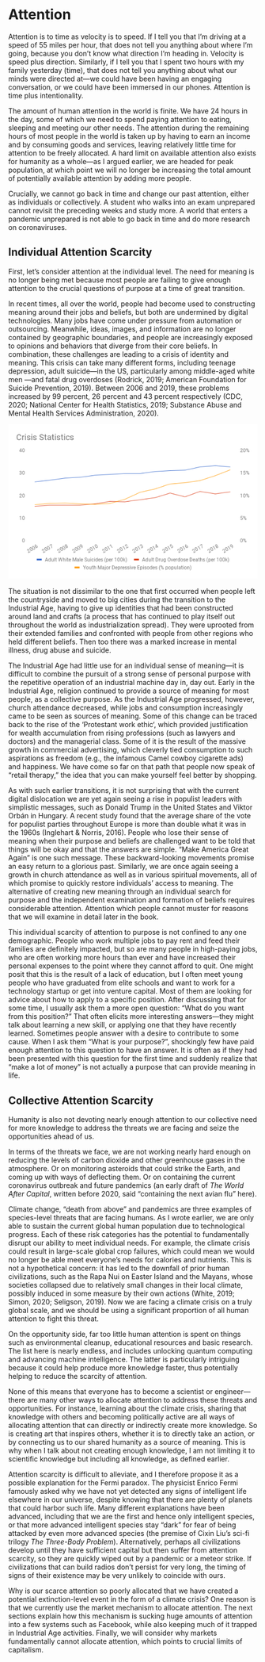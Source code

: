 # Attention

Attention is to time as velocity is to speed. If I tell you that I’m driving at a speed of 55 miles per hour, that does not tell you anything about where I’m going, because you don’t know what direction I’m heading in. Velocity is speed plus direction. Similarly, if I tell you that I spent two hours with my family yesterday (time), that does not tell you anything about what our minds were directed at—we could have been having an engaging conversation, or we could have been immersed in our phones. Attention is time plus intentionality.

The amount of human attention in the world is finite. We have 24 hours in the day, some of which we need to spend paying attention to eating, sleeping and meeting our other needs. The attention during the remaining hours of most people in the world is taken up by having to earn an income and by consuming goods and services, leaving relatively little time for attention to be freely allocated. A hard limit on available attention also exists for humanity as a whole—as I argued earlier, we are headed for peak population, at which point we will no longer be increasing the total amount of potentially available attention by adding more people. 

Crucially, we cannot go back in time and change our past attention, either as individuals or collectively. A student who walks into an exam unprepared cannot revisit the preceding weeks and study more. A world that enters a pandemic unprepared is not able to go back in time and do more research on coronaviruses.


## Individual Attention Scarcity 

First, let’s consider attention at the individual level. The need for meaning is no longer being met because most people are failing to give enough attention to the crucial questions of purpose at a time of great transition.

In recent times, all over the world, people had become used to constructing meaning around their jobs and beliefs, but both are undermined by digital technologies. Many jobs have come under pressure from automation or outsourcing. Meanwhile, ideas, images, and information are no longer contained by geographic boundaries, and people are increasingly exposed to opinions and behaviors that diverge from their core beliefs. In combination, these challenges are leading to a crisis of identity and meaning. This crisis can take many different forms, including teenage depression, adult suicide—in the US, particularly among middle-aged white men —and fatal drug overdoses (Rodrick, 2019; American Foundation for Suicide Prevention, 2019). Between 2006 and 2019, these problems increased by 99 percent, 26 percent and 43 percent respectively (CDC, 2020; National Center for Health Statistics, 2019; Substance Abuse and Mental Health Services Administration, 2020).

[![Crisis Statistics](../assets/crisis-statistics.png)](../Appendix.md#crisis-stats)

The situation is not dissimilar to the one that first occurred when people left the countryside and moved to big cities during the transition to the Industrial Age, having to give up identities that had been constructed around land and crafts (a process that has continued to play itself out throughout the world as industrialization spread). They were uprooted from their extended families and confronted with people from other regions who held different beliefs. Then too there was a marked increase in mental illness, drug abuse and suicide.

The Industrial Age had little use for an individual sense of meaning—it is difficult to combine the pursuit of a strong sense of personal purpose with the repetitive operation of an industrial machine day in, day out. Early in the Industrial Age, religion continued to provide a source of meaning for most people, as a collective purpose. As the Industrial Age progressed, however, church attendance decreased, while jobs and consumption increasingly came to be seen as sources of meaning. Some of this change can be traced back to the rise of the ‘Protestant work ethic‘, which provided justification for wealth accumulation from rising professions (such as lawyers and doctors) and the managerial class. Some of it is the result of the massive growth in commercial advertising, which cleverly tied consumption to such aspirations as freedom (e.g., the infamous Camel cowboy cigarette ads) and happiness. We have come so far on that path that people now speak of “retail therapy,” the idea that you can make yourself feel better by shopping.

As with such earlier transitions, it is not surprising that with the current digital dislocation we are yet again seeing a rise in populist leaders with simplistic messages, such as Donald Trump in the United States and Viktor Orbán in Hungary. A recent study found that the average share of the vote for populist parties throughout Europe is more than double what it was in the 1960s (Inglehart & Norris, 2016). People who lose their sense of meaning when their purpose and beliefs are challenged want to be told that things will be okay and that the answers are simple. “Make America Great Again” is one such message. These backward-looking movements promise an easy return to a glorious past. Similarly, we are once again seeing a growth in church attendance as well as in various spiritual movements, all of which promise to quickly restore individuals’ access to meaning. The alternative of creating new meaning through an individual search for purpose and the independent examination and formation of beliefs requires considerable attention. Attention which people cannot muster for reasons that we will examine in detail later in the book. 

This individual scarcity of attention to purpose is not confined to any one demographic. People who work multiple jobs to pay rent and feed their families are definitely impacted, but so are many people in high-paying jobs, who are often working more hours than ever and have increased their personal expenses to the point where they cannot afford to quit. One might posit that this is the result of a lack of education, but I often meet young people who have graduated from elite schools and want to work for a technology startup or get into venture capital. Most of them are looking for advice about how to apply to a specific position. After discussing that for some time, I usually ask them a more open question: “What do you want from this position?” That often elicits more interesting answers—they might talk about learning a new skill, or applying one that they have recently learned. Sometimes people answer with a desire to contribute to some cause. When I ask them “What is your purpose?”, shockingly few have paid enough attention to this question to have an answer. It is often as if they had been presented with this question for the first time and suddenly realize that “make a lot of money” is not actually a purpose that can provide meaning in life. 


## Collective Attention Scarcity 

Humanity is also not devoting nearly enough attention to our collective need for more knowledge to address the threats we are facing and seize the opportunities ahead of us.

In terms of the threats we face, we are not working nearly hard enough on reducing the levels of carbon dioxide and other greenhouse gases in the atmosphere. Or on monitoring asteroids that could strike the Earth, and coming up with ways of deflecting them. Or on containing the current coronavirus outbreak and future pandemics (an early draft of *The World After Capital*, written before 2020, said “containing the next avian flu” here). 

Climate change, “death from above” and pandemics are three examples of species-level threats that are facing humans. As I wrote earlier, we are only able to sustain the current global human population due to technological progress. Each of these risk categories has the potential to fundamentally disrupt our ability to meet individual needs. For example, the climate crisis could result in large-scale global crop failures, which could mean we would no longer be able meet everyone’s needs for calories and nutrients. This is not a hypothetical concern: it has led to the downfall of prior human civilizations, such as the Rapa Nui on Easter Island and the Mayans, whose societies collapsed due to relatively small changes in their local climate, possibly induced in some measure by their own actions (White, 2019; Simon, 2020; Seligson, 2019). Now we are facing a climate crisis on a truly global scale, and we should be using a significant proportion of all human attention to fight this threat.

On the opportunity side, far too little human attention is spent on things such as environmental cleanup, educational resources and basic research. The list here is nearly endless, and includes unlocking quantum computing and advancing machine intelligence. The latter is particularly intriguing because it could help produce more knowledge faster, thus potentially helping to reduce the scarcity of attention.

None of this means that everyone has to become a scientist or engineer—there are many other ways to allocate attention to address these threats and opportunities. For instance, learning about the climate crisis, sharing that knowledge with others and becoming politically active are all ways of allocating attention that can directly or indirectly create more knowledge. So is creating art that inspires others, whether it is to directly take an action, or by connecting us to our shared humanity as a source of meaning. This is why when I talk about not creating enough knowledge, I am not limiting it to scientific knowledge but including all knowledge, as defined earlier.

Attention scarcity is difficult to alleviate, and I therefore propose it as a possible explanation for the Fermi paradox. The physicist Enrico Fermi famously asked why we have not yet detected any signs of intelligent life elsewhere in our universe, despite knowing that there are plenty of planets that could harbor such life. Many different explanations have been advanced, including that we are the first and hence only intelligent species, or that more advanced intelligent species stay “dark” for fear of being attacked by even more advanced species (the premise of Cixin Liu’s sci-fi trilogy *The Three-Body Problem*). Alternatively, perhaps all civilizations develop until they have sufficient capital but then suffer from attention scarcity, so they are quickly wiped out by a pandemic or a meteor strike. If civilizations that can build radios don’t persist for very long, the timing of signs of their existence may be very unlikely to coincide with ours.

Why is our scarce attention so poorly allocated that we have created a potential extinction-level event in the form of a climate crisis? One reason is that we currently use the market mechanism to allocate attention. The next sections explain how this mechanism is sucking huge amounts of attention into a few systems such as Facebook, while also keeping much of it trapped in Industrial Age activities. Finally, we will consider why markets fundamentally cannot allocate attention, which points to crucial limits of capitalism.

